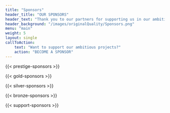 ```yaml
---
title: "Sponsors"
header_title: "OUR SPONSORS"
header_text: "Thank you to our partners for supporting us in our ambitious projects! Would you like to become a partner of an innovative student project? Increase the visibility of your company by being part of our network!"
header_background: "/images/originalQuality/Sponsors.png"
menu: "main"
weight: 5
layout: single
callToAction:
    text: "Want to support our ambitious projects?"
    action: "BECOME A SPONSOR"
---
```


{{< prestige-sponsors >}}

{{< gold-sponsors >}}

{{< silver-sponsors >}}

{{< bronze-sponsors >}}

{{< support-sponsors >}}

